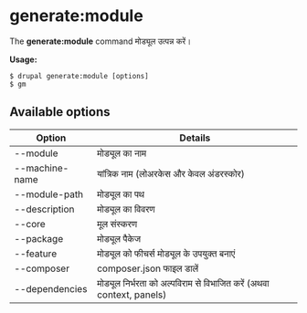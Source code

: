 # generate:module
The **generate:module** command मोड्यूल उत्पन्न करें।

**Usage:**
```
$ drupal generate:module [options] 
$ gm  
```

## Available options
Option | Details
-------|-------------
--module | मोड्यूल का नाम
--machine-name | यांत्रिक नाम (लोअरकेस और केवल अंडरस्कोर)
--module-path | मोड्यूल का पथ
--description | मोड्यूल का विवरण
--core | मूल संस्करण
--package | मोड्यूल पैकेज
--feature | मोड्यूल को फीचर्स मोड्यूल के उपयुक्त बनाएं
--composer | composer.json फाइल डालें
--dependencies | मोड्यूल निर्भरता को अल्पविराम से विभाजित करें (अथवा context, panels)
